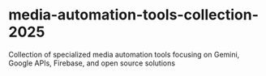 # media-automation-tools-collection-2025
Collection of specialized media automation tools focusing on Gemini, Google APIs, Firebase, and open source solutions
